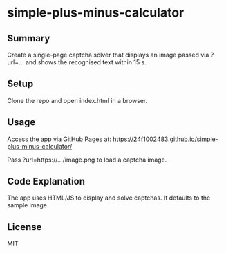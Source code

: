 # simple-plus-minus-calculator

## Summary
Create a single-page captcha solver that displays an image passed via ?url=... and shows the recognised text within 15 s.

## Setup
Clone the repo and open index.html in a browser.

## Usage
Access the app via GitHub Pages at: https://24f1002483.github.io/simple-plus-minus-calculator/

Pass ?url=https://.../image.png to load a captcha image.

## Code Explanation
The app uses HTML/JS to display and solve captchas. It defaults to the sample image.

## License
MIT

